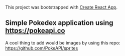 This project was bootstrapped with [Create React App](https://github.com/facebookincubator/create-react-app).

## Simple Pokedex application using https://pokeapi.co

A cool thing to add would be images by using this repo: https://github.com/PokeAPI/sprites

